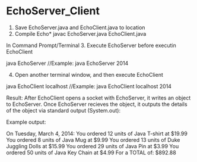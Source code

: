 EchoServer_Client
=======
1. Save EchoServer.java and EchoClient.java to location 
2. Compile Echo*
  javac EchoServer.java EchoClient.java

In Command Prompt/Terminal
3. Execute EchoServer before executin EchoClient
   
   java EchoServer <port number> //Example: java EchoServer 2014

4. Open another terminal window, and then execute EchoClient

  java EchoClient localhost <port number> //Example: java EchoClient localhost 2014
  
Result:
After EchoClient opens a socket with EchoServer, it writes an object to EchoServer. Once EchoServer recieves the object, it outputs the details of the object via standard output (System.out):

Example output:

On Tuesday, March 4, 2014:
You ordered 12 units of Java T-shirt at $19.99
You ordered 8 units of Java Mug at $9.99
You ordered 13 units of Duke Juggling Dolls at $15.99
You ordered 29 units of Java Pin at $3.99
You ordered 50 units of Java Key Chain at $4.99
For a TOTAL of: $892.88
